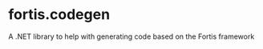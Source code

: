 fortis.codegen
==============

A .NET library to help with generating code based on the Fortis framework

